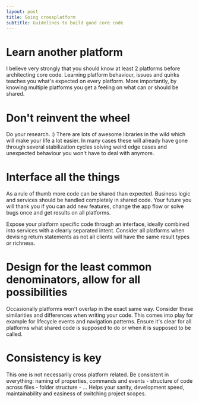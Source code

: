 ```yaml
---
layout: post
title: Going crossplatform
subtitle: Guidelines to build good core code
---
```


# Learn another platform
I believe very strongly that you should know at least 2 platforms before architecting core code. Learning platform behaviour, issues and quirks teaches you what's expected on every platform. More importantly, by knowing multiple platforms you get a feeling on what can or should be shared.

# Don't reinvent the wheel
Do your research. :) There are lots of awesome libraries in the wild which will make your life a lot easier. In many cases these will already have gone through several stabilization cycles solving weird edge cases and unexpected behaviour you won't have to deal with anymore.

# Interface all the things
As a rule of thumb more code can be shared than expected. Business logic and services should be handled completely in shared code. Your future you will thank you if you can add new features, change the app flow or solve bugs once and get results on all platforms.

Expose your platform specific code through an interface, ideally combined into services with a clearly separated intent. Consider all platforms when devising return statements as not all clients will have the same result types or richness.

# Design for the least common denominators, allow for all possibilities

Occasionally platforms won't overlap in the exact same way. Consider these similarities and differences when writing your code. This comes into play for example for lifecycle events and navigation patterns. Ensure it's clear for all platforms what shared code is supposed to do or when it is supposed to be called.

# Consistency is key

This one is not necessarily cross platform related. Be consistent in everything: naming of properties, commands and events - structure of code across files - folder structure - ... Helps your sanity, development speed, maintainability and easiness of switching project scopes.
